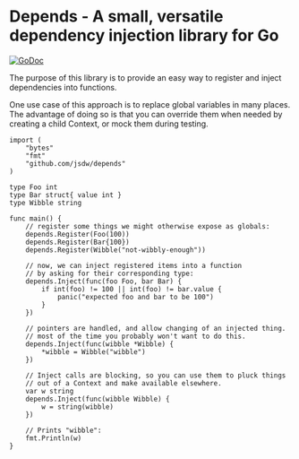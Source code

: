 Depends - A small, versatile dependency injection library for Go
================================================================

[![GoDoc](https://godoc.org/github.com/jsdw/depends/web?status.svg)](https://godoc.org/github.com/jsdw/depends/web)

The purpose of this library is to provide an easy way to register and inject
dependencies into functions.

One use case of this approach is to replace global variables in many places.
The advantage of doing so is that you can override them when needed by creating
a child Context, or mock them during testing.

```
import (
	"bytes"
	"fmt"
	"github.com/jsdw/depends"
)

type Foo int
type Bar struct{ value int }
type Wibble string

func main() {
	// register some things we might otherwise expose as globals:
	depends.Register(Foo(100))
	depends.Register(Bar{100})
	depends.Register(Wibble("not-wibbly-enough"))

	// now, we can inject registered items into a function
	// by asking for their corresponding type:
	depends.Inject(func(foo Foo, bar Bar) {
		if int(foo) != 100 || int(foo) != bar.value {
			panic("expected foo and bar to be 100")
		}
	})

	// pointers are handled, and allow changing of an injected thing.
	// most of the time you probably won't want to do this.
	depends.Inject(func(wibble *Wibble) {
		*wibble = Wibble("wibble")
	})

	// Inject calls are blocking, so you can use them to pluck things
	// out of a Context and make available elsewhere.
	var w string
	depends.Inject(func(wibble Wibble) {
		w = string(wibble)
	})

    // Prints "wibble":
	fmt.Println(w)
}
```
